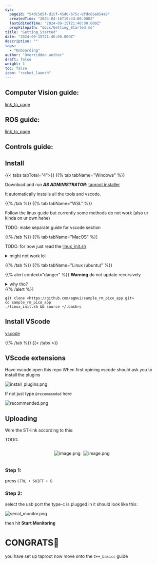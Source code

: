 ```yaml
---
sys:
  pageId: "54dc585f-d15f-45d0-b75c-8fdc66a854a8"
  createdTime: "2024-04-16T19:43:00.000Z"
  lastEditedTime: "2024-09-15T21:40:00.000Z"
  propFilepath: "docs/Getting_Started.md"
title: "Getting_Started"
date: "2024-09-15T21:40:00.000Z"
description: ""
tags:
  - "Onboarding"
author: "Overridden author"
draft: false
weight: 1
toc: false
icon: "rocket_launch"
---
```


## Computer Vision guide:

[link_to_page](86d45bc0-388b-4d26-8848-44f255f73d0e)

## ROS guide:

[link_to_page](3c76c1de-ec8f-46d6-8b0a-294005edc2d5)

## Controls guide:

## Install

{{< tabs tabTotal="4">}}
{{% tab tabName="Windows" %}}

Download and run _**AS ADMINISTRATOR**_: [taproot installer](https://github.com/Thornbots/TeachingFreshies/releases/tag/1.0)

It automatically installs all the tools and vscode.

{{% /tab %}}
{{% tab tabName="WSL" %}}

Follow the linux guide but currently some methods do not work (also ur kinda on ur own hehe)

TODO: make separate guide for vscode section

{{% /tab %}}
{{% tab tabName="MacOS" %}}

TODO: for now just read the [linux_init.sh](https://github.com/agmui/sample_rm_pico_app/blob/main/linux_init.sh)

<details>
<summary>might not work lol</summary>

`brew install libusb pkg-config`

Next install: [vscode](https://code.visualstudio.com/Download)

</details>

{{% /tab %}}
{{% tab tabName="Linux (ubuntu)" %}}

{{% alert context="danger" %}}
**Warning** do not update recursively
<details>
<summary>why tho?</summary>
There are some submodules that may go on for a while (like tinyusb) and I highly
recommend you don't need to get them.
If you want to see what submodules I update just look in `linux_init.sh`
</details>
{{% /alert %}}

```shell
git clone <https://github.com/agmui/sample_rm_pico_app.git>
cd sample_rm_pico_app
./linux_init.sh && source ~/.bashrc
```

## Install VScode

[vscode](https://code.visualstudio.com/Download)

{{% /tab %}}
{{< /tabs >}}

## VScode extensions

Have vscode open this repo
When first opining vscode should ask you to install the plugins

![install_plugins.png](https://prod-files-secure.s3.us-west-2.amazonaws.com/d518164a-d88e-44d1-a4ee-3adb3bd8bce0/89bd30f0-1825-4e77-867b-0a41ce370880/install_plugins.png?X-Amz-Algorithm=AWS4-HMAC-SHA256&X-Amz-Content-Sha256=UNSIGNED-PAYLOAD&X-Amz-Credential=ASIAZI2LB46676FJAVMT%2F20250227%2Fus-west-2%2Fs3%2Faws4_request&X-Amz-Date=20250227T050813Z&X-Amz-Expires=3600&X-Amz-Security-Token=IQoJb3JpZ2luX2VjEDUaCXVzLXdlc3QtMiJGMEQCIDlB3LZz7Xm%2FTU5W0dOZZ%2BTVxOye0NV0kwX17aT0m%2BBVAiBT8ZFhC9n4Rt%2Bhlpxt9S99T1r2cEOYpaQqxjuIQyR65yr%2FAwhtEAAaDDYzNzQyMzE4MzgwNSIM1YwO27glzwYX5GhXKtwDvXS%2FSdsOv3YJmMcCiUvf6b2VpxYMxfL2TGIRaS6G0wciTq4cBa4%2B%2B28npyN9wcWkS0SgqXZ4Oc4bAPQjD2Ez2%2FGp6kecbJS1lUV46JOqPVUKvv%2BaSLKQ2wBwxzsRzWmeXpWEHFzYZ7fzpsLgAi5uQeuJ0CZdlxoqe9we%2FKx93jyRkdcFn7IA3qLz6bjAH4Zxg8ddqI9k1Oc2YrPYpaawdAlv4Bvmg2Sc9xkoSCz2JaC%2FRscyYGedVEzFXlps%2BO43CMxmdC4EdFunZdkgSMSnugVH90GIHVysZUV%2Be8tlf2x3To5p7fsxXxMNmeJXolvFEw3eIcPAD0KSEMksZ21%2FNbvytBDfamsAqvUVwwdzKjPaPELuZ0QOSMtozI%2B8vja51kB3hy7wF4QmpcYAzyK%2FvALrgnT4%2F3cB7hvQTHYKG3N1FO8T17y9HGqSCfLCR%2FYesXJ88GoOAh8a%2FomL%2FUtdNJzJV1j6SzuqWzOcUFsNU6a1F8Zv%2FAA4ON%2FArgQzMWAzqhP5G8eKiGiQuhKkZrNCIl%2FQ95OqBbJpVOS%2Fhgzj3%2Bq6te3CZzUA0hoASGeEwLbg6xEPyZZSy6ihogjSDe4gCBW31wFiR%2FAfp6ApvpdaQWLqD%2Fl9xULWdbJVY70wj9D%2FvQY6pgFxMbLqI33WVPtFupwgryu96%2FRSJwuMEaCfEA4UYilVU0fSXXQhp3EMYazKNOIgHUmjb5FGd1EpPYu9Y4E8GOQoKLCAbml7%2BmyqvTi435no0jrDVyCfod1U8VTeENwWCIQn2G6w9dYGqar1SjyLF%2BegI2lVPF%2BVE3naRPECNsTi8j3frnbO0B8vi8B2oFyUa2W69UNAojeXAEGzQtvt3HM9KU90Cg9Y&X-Amz-Signature=05b53d21ba300a1cd96927d9e5204e5e1c384bc510b4b4abfc1219d4d939ce75&X-Amz-SignedHeaders=host&x-id=GetObject)

If not just type `@recommended` here  

![recommended.png](https://prod-files-secure.s3.us-west-2.amazonaws.com/d518164a-d88e-44d1-a4ee-3adb3bd8bce0/61e661e9-5d85-4dfc-be0d-8d2097a5e793/recommended.png?X-Amz-Algorithm=AWS4-HMAC-SHA256&X-Amz-Content-Sha256=UNSIGNED-PAYLOAD&X-Amz-Credential=ASIAZI2LB46676FJAVMT%2F20250227%2Fus-west-2%2Fs3%2Faws4_request&X-Amz-Date=20250227T050813Z&X-Amz-Expires=3600&X-Amz-Security-Token=IQoJb3JpZ2luX2VjEDUaCXVzLXdlc3QtMiJGMEQCIDlB3LZz7Xm%2FTU5W0dOZZ%2BTVxOye0NV0kwX17aT0m%2BBVAiBT8ZFhC9n4Rt%2Bhlpxt9S99T1r2cEOYpaQqxjuIQyR65yr%2FAwhtEAAaDDYzNzQyMzE4MzgwNSIM1YwO27glzwYX5GhXKtwDvXS%2FSdsOv3YJmMcCiUvf6b2VpxYMxfL2TGIRaS6G0wciTq4cBa4%2B%2B28npyN9wcWkS0SgqXZ4Oc4bAPQjD2Ez2%2FGp6kecbJS1lUV46JOqPVUKvv%2BaSLKQ2wBwxzsRzWmeXpWEHFzYZ7fzpsLgAi5uQeuJ0CZdlxoqe9we%2FKx93jyRkdcFn7IA3qLz6bjAH4Zxg8ddqI9k1Oc2YrPYpaawdAlv4Bvmg2Sc9xkoSCz2JaC%2FRscyYGedVEzFXlps%2BO43CMxmdC4EdFunZdkgSMSnugVH90GIHVysZUV%2Be8tlf2x3To5p7fsxXxMNmeJXolvFEw3eIcPAD0KSEMksZ21%2FNbvytBDfamsAqvUVwwdzKjPaPELuZ0QOSMtozI%2B8vja51kB3hy7wF4QmpcYAzyK%2FvALrgnT4%2F3cB7hvQTHYKG3N1FO8T17y9HGqSCfLCR%2FYesXJ88GoOAh8a%2FomL%2FUtdNJzJV1j6SzuqWzOcUFsNU6a1F8Zv%2FAA4ON%2FArgQzMWAzqhP5G8eKiGiQuhKkZrNCIl%2FQ95OqBbJpVOS%2Fhgzj3%2Bq6te3CZzUA0hoASGeEwLbg6xEPyZZSy6ihogjSDe4gCBW31wFiR%2FAfp6ApvpdaQWLqD%2Fl9xULWdbJVY70wj9D%2FvQY6pgFxMbLqI33WVPtFupwgryu96%2FRSJwuMEaCfEA4UYilVU0fSXXQhp3EMYazKNOIgHUmjb5FGd1EpPYu9Y4E8GOQoKLCAbml7%2BmyqvTi435no0jrDVyCfod1U8VTeENwWCIQn2G6w9dYGqar1SjyLF%2BegI2lVPF%2BVE3naRPECNsTi8j3frnbO0B8vi8B2oFyUa2W69UNAojeXAEGzQtvt3HM9KU90Cg9Y&X-Amz-Signature=078f1b9811df000f64746c05d7dc89d11eca220d8f9df48ada26fa307706e3aa&X-Amz-SignedHeaders=host&x-id=GetObject)

## Uploading

Wire the ST-link according to this:

TODO:

<div style="display: flex;flex-direction: row; column-gap:10px; max-width: 630px;justify-content: center;">
<div>

![image.png](https://prod-files-secure.s3.us-west-2.amazonaws.com/d518164a-d88e-44d1-a4ee-3adb3bd8bce0/210ecb78-1116-4d7b-b9b7-2292f66fa2c2/image.png?X-Amz-Algorithm=AWS4-HMAC-SHA256&X-Amz-Content-Sha256=UNSIGNED-PAYLOAD&X-Amz-Credential=ASIAZI2LB466VDOSRTFD%2F20250227%2Fus-west-2%2Fs3%2Faws4_request&X-Amz-Date=20250227T050815Z&X-Amz-Expires=3600&X-Amz-Security-Token=IQoJb3JpZ2luX2VjEDUaCXVzLXdlc3QtMiJHMEUCIQDEWk78UXQ9ApISg9vM9YAhuCREmgzpMNfyjxOHguKr4AIgYnX5xyS7svlomWVGsp04ynlhQpZqSplgLUZ8HFIPzdYq%2FwMIbRAAGgw2Mzc0MjMxODM4MDUiDBXliF%2FKNt1EJtAF0CrcA1B8zfccQEAtLOgQsDyfujGncqVf5k1ZhZXfTvBPDXEnmXwOe8%2B%2FRdfc8Bb4pV%2Frq85BzGgeNKfVMv8Iek1lPEjaBHGV0GcfoFJSO9dLsPRvnty97c3RbMTB6N%2FvADWkbiRzRWDGeSDpVX4zYoE7bWFQVWqp%2BlOX28viis9MBVRL7cWt5IqUHJRbi%2FSVEOzAMp%2BvBU6rpEn0XrpCde2jH5RKYsxB9oRebjrSloohySTKYsebzN9vu47Udevq%2BqExF1iTj96ymSevANNzObKJpcegm9w5qEVH6eO9dlPVJkd9hfNViheCsu8eh7ZDPHCWKaDBe3pwIRZ%2B5sJU0C7lTL75%2BMyZSSeaz3TCg%2FIWpjnzkb5jNknoQUjBAeHRBFJVXNUc4AYlyzWDHZE0lRGpEYcn3%2FUUlOViS6rPVAFm2sMGiIVg2WUIb2whCRX50obiQSt7T6shT8UHK2PXKLIFATAqFCGGOkE7nV%2FWvUhUKMh7k%2BMxl5jamDnQXjVtEnAz4LDADTDocQE4mphHwYiju9tSQitqnfPbOMopkxWcHertNpT7UETEyegmOPHV%2BYxJyZYv%2B3MR4%2BLMgjIbTmvrEMLSeF7Twkmnt6w%2F%2F1c8Ff4fKlb0DoD4MD5TEB2SMLrQ%2F70GOqUBVm%2BdxPD4NQE%2By5S8edwGmbs9ZO73odSCOeGJXedmS%2FDhpRxznPDLsGHURwOvq223TilR%2BS8GR27p9laH%2BUIU2kSAMLAO9X%2BFkgJ4HQoq5p6NXkLV3dWBAUlIYHgvvPNuAFd0%2BDLHPTMZuRqtsSF6J45WKuDnpc4k0lyo%2FiF4b4g%2FKExVt5qWvuQqXoIhYdJucsD8BYZK4quJpj3FtLBPBuN2na%2BZ&X-Amz-Signature=ae677a9cdec336b7dbbf6cdee6b9a89b7551cbb0bc5d96d94ca63f62580e9b14&X-Amz-SignedHeaders=host&x-id=GetObject)

</div>
<div>

![image.png](https://prod-files-secure.s3.us-west-2.amazonaws.com/d518164a-d88e-44d1-a4ee-3adb3bd8bce0/33a0fd0f-8ca6-4a86-8e09-26e95ded1fff/image.png?X-Amz-Algorithm=AWS4-HMAC-SHA256&X-Amz-Content-Sha256=UNSIGNED-PAYLOAD&X-Amz-Credential=ASIAZI2LB466ZUZA5JTX%2F20250227%2Fus-west-2%2Fs3%2Faws4_request&X-Amz-Date=20250227T050815Z&X-Amz-Expires=3600&X-Amz-Security-Token=IQoJb3JpZ2luX2VjEDUaCXVzLXdlc3QtMiJHMEUCIQDCwRujj12y0LAswGF5O0T04%2BI7c2mFOEybYd04ExixOAIgbord8SdYeI59SEoqHRQ1Z%2BGMTtvZpG1SuDDRBfn6P0cq%2FwMIbRAAGgw2Mzc0MjMxODM4MDUiDKtRHROKqbfJQOaPPSrcA97Frmp78o%2Ba0PKZtt9mNY1M5yuUKBuGyn1cb2ezO4wJjCWPUee6tP7M8AJCO%2BWkUKk7tqDH8wKzRn2Q4JRg%2BeUh1jwSIU3WUmoYXY6srmGZwq%2F3Ill6GXvGEfsQ9g9y%2F%2Fma%2Fso6unvECCYoFQKOYGHPxM3cscznh1PRcivmOFTx6T%2FQx2p0lBwPTPYJDfU%2BxcB%2BzNEJGekRmcQ95nhhSadq7%2BmRzvDostbeG5CATmE22pjwJc6exJuH1OZYbrzdLDBsPYa7WN3snanJVRzQvQWsaYkY1DmMTe6boqBER6S1ggA6PV0xHS8cbkZj457TVtxUcJthTrA7wpPfB2mc2zb6jR36jBj%2FnorCSyrxvT5LV%2FaB0EGj6GYApgLjg6EFVPeXgGh1pGvp2eDNOAcECvn3j2SmkqDGooRWWLzbgEebHE1uD5rcRLObCcBmrrBlDjP6Se7WencKvY%2BivIH3N43J8JpeIARgGLPbSeryD6Q%2B3l34bsQmnQaNsA9rkIwuNk0Fau6el3WwFzO8%2FUemI2iVNG%2B%2Ff41u0W0mrh7e06rZwiV6ThWrQJJlWzh73NfrTigNDguahB2BnVvacWEKjGnwKzVBi5O0XjluxvxyzpJFwGrtXf04fczbyeuiMLvQ%2F70GOqUBCNrEl39Hp78ppg%2BD2FgndHD0iP9PFusL7m3650vFGFQZ3YaCTD%2BIvXljarMgvDpUiCZ6RM4A16dm2e%2Fg2s%2BKWa7BEMMvchqkMcuULWTuHYi5W4lrrOXQl4zFGRGQsfyJXc%2FsWMVB7E1CbcT2DeGExjQD7FbX%2B08tjD7dCeh6ZpBFMONpr7hXEyUkYdXFmhsqkNkCHm70KHy0209c0osED1291aS7&X-Amz-Signature=bf7ca2e32f7d353bda3800bd2a74f60fed73bdc737881529951071b4af898f33&X-Amz-SignedHeaders=host&x-id=GetObject)

</div>
</div>

### Step 1:

press `CTRL + SHIFT + B`

### Step 2:

select the usb port the type-c is plugged in it should look like this:

![serial_monitor.png](https://prod-files-secure.s3.us-west-2.amazonaws.com/d518164a-d88e-44d1-a4ee-3adb3bd8bce0/f03f4774-05d4-4393-b6a0-d5efb6d315ab/serial_monitor.png?X-Amz-Algorithm=AWS4-HMAC-SHA256&X-Amz-Content-Sha256=UNSIGNED-PAYLOAD&X-Amz-Credential=ASIAZI2LB46676FJAVMT%2F20250227%2Fus-west-2%2Fs3%2Faws4_request&X-Amz-Date=20250227T050813Z&X-Amz-Expires=3600&X-Amz-Security-Token=IQoJb3JpZ2luX2VjEDUaCXVzLXdlc3QtMiJGMEQCIDlB3LZz7Xm%2FTU5W0dOZZ%2BTVxOye0NV0kwX17aT0m%2BBVAiBT8ZFhC9n4Rt%2Bhlpxt9S99T1r2cEOYpaQqxjuIQyR65yr%2FAwhtEAAaDDYzNzQyMzE4MzgwNSIM1YwO27glzwYX5GhXKtwDvXS%2FSdsOv3YJmMcCiUvf6b2VpxYMxfL2TGIRaS6G0wciTq4cBa4%2B%2B28npyN9wcWkS0SgqXZ4Oc4bAPQjD2Ez2%2FGp6kecbJS1lUV46JOqPVUKvv%2BaSLKQ2wBwxzsRzWmeXpWEHFzYZ7fzpsLgAi5uQeuJ0CZdlxoqe9we%2FKx93jyRkdcFn7IA3qLz6bjAH4Zxg8ddqI9k1Oc2YrPYpaawdAlv4Bvmg2Sc9xkoSCz2JaC%2FRscyYGedVEzFXlps%2BO43CMxmdC4EdFunZdkgSMSnugVH90GIHVysZUV%2Be8tlf2x3To5p7fsxXxMNmeJXolvFEw3eIcPAD0KSEMksZ21%2FNbvytBDfamsAqvUVwwdzKjPaPELuZ0QOSMtozI%2B8vja51kB3hy7wF4QmpcYAzyK%2FvALrgnT4%2F3cB7hvQTHYKG3N1FO8T17y9HGqSCfLCR%2FYesXJ88GoOAh8a%2FomL%2FUtdNJzJV1j6SzuqWzOcUFsNU6a1F8Zv%2FAA4ON%2FArgQzMWAzqhP5G8eKiGiQuhKkZrNCIl%2FQ95OqBbJpVOS%2Fhgzj3%2Bq6te3CZzUA0hoASGeEwLbg6xEPyZZSy6ihogjSDe4gCBW31wFiR%2FAfp6ApvpdaQWLqD%2Fl9xULWdbJVY70wj9D%2FvQY6pgFxMbLqI33WVPtFupwgryu96%2FRSJwuMEaCfEA4UYilVU0fSXXQhp3EMYazKNOIgHUmjb5FGd1EpPYu9Y4E8GOQoKLCAbml7%2BmyqvTi435no0jrDVyCfod1U8VTeENwWCIQn2G6w9dYGqar1SjyLF%2BegI2lVPF%2BVE3naRPECNsTi8j3frnbO0B8vi8B2oFyUa2W69UNAojeXAEGzQtvt3HM9KU90Cg9Y&X-Amz-Signature=ab085a50fbaab09a74c845cde7110c86779f337085a6405a522691bdf7d4ded9&X-Amz-SignedHeaders=host&x-id=GetObject)

then hit **Start Monitoring**

# CONGRATS🎉

you have set up taproot now move onto the `C++_basics` guide
